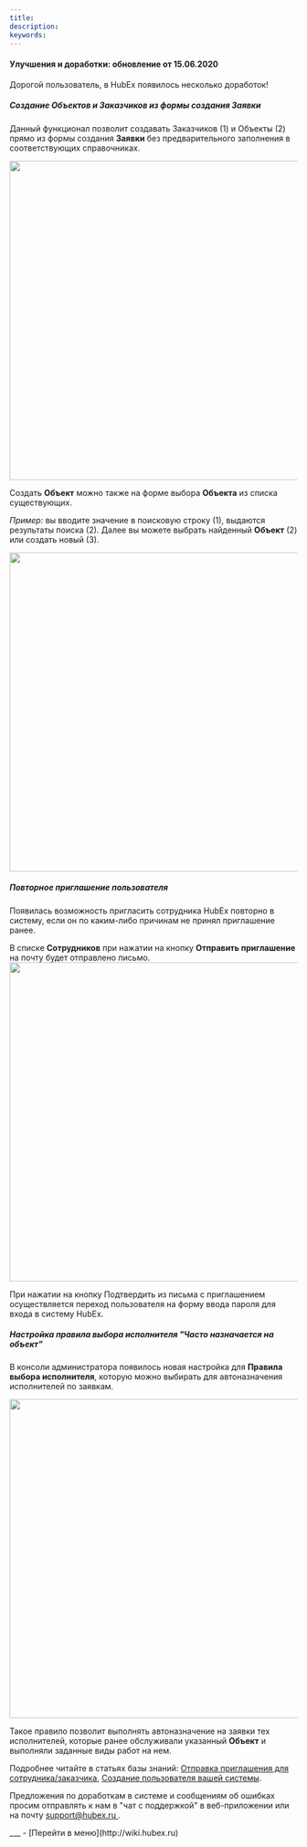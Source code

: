 ```yaml
---
title: 
description: 
keywords: 
---
```


#### Улучшения и доработки: обновление от 15.06.2020
<html>
<meta charset="utf-8">

</html>
<body>
<p>Дорогой пользователь, в HubEx появилось несколько доработок! </p> 
 <h5>Создание Объектов и Заказчиков из формы создания Заявки</h5>
<p>Данный функционал позволит создавать Заказчиков (1) и Объекты (2) прямо из формы создания <strong>Заявки</strong> без предварительного заполнения в соответствующих справочниках. </p>
<div><img style="margin: 0 auto; display: block; max-width: 100%;" src="https://239911.selcdn.ru/Public/_articles/CreateCustomerObjInTaskForm/CreateObjInTask_1.png" width="559" height="auto" /></div>

<p>Создать <strong>Объект</strong> можно также на форме выбора <strong>Объекта</strong> из списка существующих. </p>
<p><i>Пример: </i>вы вводите значение в поисковую строку (1), выдаются результаты поиска (2).  Далее вы можете выбрать найденный <strong>Объект</strong> (2) или создать новый (3).</p>
<div><img style="margin: 0 auto; display: block; max-width: 100%;" src="https://239911.selcdn.ru/Public/_articles/CreateCustomerObjInTaskForm/CreateObjInTime_2.png" width="559" height="auto" /></div>


<h5>Повторное приглашение пользователя</h5>
<p>Появилась возможность пригласить сотрудника HubEx повторно в систему, если он по каким-либо причинам не принял приглашение ранее. </p>
В списке <strong>Сотрудников</strong> при нажатии на кнопку <strong>Отправить приглашение</strong> на почту будет отправлено письмо. 

<div><img style="margin: 0 auto; display: block; max-width: 100%;" src="https://239911.selcdn.ru/Public/_articles/News%201.06.2020/invite.png" width="559" height="auto" /></div>

<p>При нажатии на кнопку </strong>Подтвердить</strong> из письма с приглашением осуществляется переход пользователя на форму ввода пароля для входа в систему HubEx. </p>

<h5>Настройка правила выбора исполнителя "Часто назначается на объект"</h5>
<p>В консоли администратора появилось новая настройка для <strong>Правила выбора исполнителя</strong>, которую можно выбирать для автоназначения исполнителей по заявкам.</p>

<div><img style="margin: 0 auto; display: block; max-width: 100%;" src="https://239911.selcdn.ru/Public/_articles/News%201.06.2020/NewRuleAdm.png" width="559" height="auto" /></div>

<p>Такое правило позволит выполнять автоназначение на заявки тех исполнителей, которые ранее обслуживали указанный <strong>Объект</strong> и выполняли заданные виды работ на нем.</p>


<p>Подробнее читайте в статьях базы знаний: <a href="https://wiki.hubex.ru/docs/FAQ/RU/user/HowToSendInvitation.html">Отправка приглашения для сотрудника/заказчика</a>, <a href="https://wiki.hubex.ru/docs/FAQ/RU/user/CreatingUser.html">Создание пользователя вашей системы</a>.</p>

<p>Предложения по доработкам в системе и сообщениям об ошибках просим отправлять к нам в "чат с поддержкой" в веб-приложении или на почту <a href="mailto:support@hubex.ru" target="_blank" rel="noopener"> support@hubex.ru </a>.</p>

</body>
___
- [Перейти в меню](http://wiki.hubex.ru)

